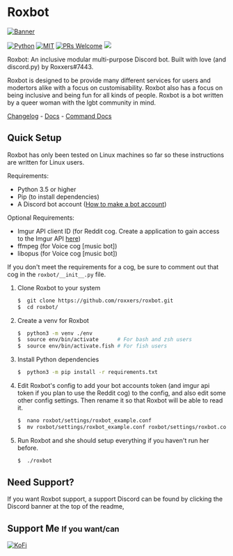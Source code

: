 # Roxbot

[![Banner](http://i.imgur.com/SZIVXEg.png)](https://github.com/Roxxers)

[![Python](https://img.shields.io/badge/Python-3.5%2B-blue.svg?style=flat-square)](https://gitlab.roxxers.xyz/roxxers/roxbot)
[![MIT](https://img.shields.io/badge/license-MIT-brightgreen.svg?style=flat-square)](https://gitlab.roxxers.xyz/roxxers/roxbot/blob/master/LICENSE)
[![PRs Welcome](https://img.shields.io/badge/PRs-welcome-brightgreen.svg?style=flat-square)](http://makeapullrequest.com)
[<img src="https://discordapp.com/api/guilds/450805414024577035/widget.png?style=shield">](https://discord.gg/Mpz8nv7)

Roxbot: An inclusive modular multi-purpose Discord bot. Built with love (and discord.py) by Roxxers#7443.

Roxbot is designed to be provide many different services for users and modertors alike with a focus on customisability. Roxbot also has a focus on being inclusive and being fun for all kinds of people. Roxbot is a bot written by a queer woman with the lgbt community in mind. 


[Changelog](https://github.com/Roxxers/roxbot/blob/master/CHANGELOG.md) - [Docs](https://roxxers.github.io/roxbot/) - [Command Docs](https://roxxers.github.io/roxbot/commands/)


## Quick Setup

Roxbot has only been tested on Linux machines so far so these instructions are written for Linux users.

Requirements:

- Python 3.5 or higher
- Pip (to install dependencies)
- A Discord bot account ([How to make a bot account](https://discordpy.readthedocs.io/en/rewrite/discord.html#creating-a-bot-account))

Optional Requirements:

- Imgur API client ID (for Reddit cog. Create a application to gain access to the Imgur API [here](https://api.imgur.com/oauth2/addclient))
- ffmpeg (for Voice cog [music bot])
- libopus (for Voice cog [music bot])

If you don't meet the requirements for a cog, be sure to comment out that cog in the `roxbot/__init__.py` file. 

1. Clone Roxbot to your system

    ```bash
    $  git clone https://github.com/roxxers/roxbot.git
    $  cd roxbot/
    ```

2. Create a venv for Roxbot

    ```bash
    $  python3 -m venv ./env
    $  source env/bin/activate      # For bash and zsh users
    $  source env/bin/activate.fish # For fish users
    ```
3. Install Python dependencies

    ```bash
    $  python3 -m pip install -r requirements.txt
    ```

4. Edit Roxbot's config to add your bot accounts token (and imgur api token if you plan to use the Reddit cog) to the config, and also edit some other config settings. Then rename it so that Roxbot will be able to read it.

    ```bash
    $  nano roxbot/settings/roxbot_example.conf
    $  mv roxbot/settings/roxbot_example.conf roxbot/settings/roxbot.conf
    ```
    
5. Run Roxbot and she should setup everything if you haven't run her before.

    ```bash
    $  ./roxbot
    ```
    
## Need Support?

If you want Roxbot support, a support Discord can be found by clicking the Discord banner at the top of the readme,

## Support Me <small>If you want/can</small>

[![KoFi](https://i.imgur.com/IE2Qg79.png)](https://ko-fi.com/roxxers)
